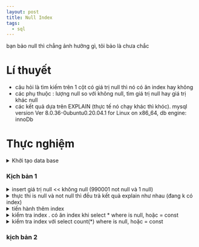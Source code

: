 ```yaml
---
layout: post
title: Null Index
tags:
  - sql
---
```


bạn bảo null thì chẳng ảnh hưởng gì, tôi bảo là chưa chắc

# Lí thuyết 

- câu hỏi là tìm kiếm trên 1 cột có giá trị null thì nó có ăn index hay không 
- các phụ thuộc : lượng null so với không null, tìm giá trị null hay giá trị khác null
- các kết quả dựa trên EXPLAIN (thực tế nó chạy khác thì khóc). mysql version Ver 8.0.36-0ubuntu0.20.04.1 for Linux on x86_64, db engine: innoDb

# Thực nghiệm 


<details>
<summary>Khởi tạo data base</summary>


```
DROP DATABASE if exists index_db; 
CREATE DATABASE index_db;
use index_db;

CREATE TABLE example_table (
    id INT PRIMARY KEY,
    name VARCHAR(50),
    age INT,
    salary DECIMAL(10,2)
);

```

</details>

### Kịch bản 1

<details>
<summary>insert giá trị null << không null (990001 not null và 1 null)  </summary>


```
INSERT INTO example_table (id, salary) VALUES(6,  null);

DELIMITER //
CREATE PROCEDURE insert_records()
BEGIN
    DECLARE i INT DEFAULT 10000;
    WHILE i <= 1000000 DO
        INSERT INTO example_table (id, salary) VALUES (i, i * 10);
        SET i = i + 1;
    END WHILE;
END //
DELIMITER ;
CALL insert_records();

select count(*) from example_table where salary is not null;
990001

select count(*) from example_table where salary is  null;
1

```

</details>

<details>
<summary>thực thi is null và not null thì đều trả kết quả explain như nhau (đang k có index)</summary>

```
EXPLAIN SELECT * FROM example_table WHERE salary is null;
```

| id | select_type | table          | partitions | type | possible_keys | key | key_len | ref | rows   | filtered | Extra           |
|----|-------------|----------------|------------|------|---------------|-----|---------|-----|--------|----------|-----------------|
| 1  | SIMPLE      | example_table  |            | ALL  |               |     |         |     | 988948 | 10.00    | Using where     |


</details>


<details>
<summary>tiến hành thêm index </summary>

```
ALTER TABLE example_table ADD INDEX idx_salary(salary);

# check xem đã đánh xong chưa 

SELECT * FROM information_schema.processlist;

# check các index hiện có 
show index from example_table;
```

</details>

<details>
<summary>kiểm tra index . có ăn index khi select * where is null, hoặc = const  </summary>

```
EXPLAIN SELECT * FROM example_table WHERE salary is null;
```

| id | select_type | table         | partitions | type | possible_keys | key        | key_len | ref   | rows | filtered | Extra                        |
|----|-------------|---------------|------------|------|---------------|------------|---------|-------|------|----------|-----------------------------|
| 1  | SIMPLE      | example_table |            | **ref**  | idx_salary    | **idx_salary** | 6       | **const** | 1    | 100.00   | **Using index condition**       |


```
EXPLAIN SELECT * FROM example_table WHERE salary is not null;
```
| id | select_type | table         | partitions | type | possible_keys | key        | key_len | ref   | rows | filtered | Extra                        |
|----|-------------|---------------|------------|------|---------------|------------|---------|-------|------|----------|-----------------------------|
| 1  | SIMPLE      | example_table |            | **ALL**  | idx_salary    |  |      |  | 988948   | 50.00   | **Using where**        |

```
EXPLAIN select * from example_table where salary = 101000;
```

| id | select_type | table         | partitions | type | possible_keys | key        | key_len | ref   | rows | filtered | Extra                        |
|----|-------------|---------------|------------|------|---------------|------------|---------|-------|------|----------|-----------------------------|
| 1  | SIMPLE      | example_table |            | **ref**  | idx_salary    | **idx_salary** | 6       | **const** | 1    | 100.00   |      |

</details>


<details>
<summary>kiểm tra index với select count(*) where is null, hoặc = const  </summary>


```
EXPLAIN select count(*) from example_table where salary is  null;

```

| id | select_type | table         | partitions | type | possible_keys | key        | key_len | ref   | rows | filtered | Extra                        |
|----|-------------|---------------|------------|------|---------------|------------|---------|-------|------|----------|-----------------------------|
| 1  | SIMPLE      | example_table |            | **ref**  | idx_salary    | idx_salary | 6       | **const** | 1    | 100.00   | Using where; Using index       |


```
EXPLAIN select count(*) from example_table where salary is not null;

```

| id | select_type | table         | partitions | type | possible_keys | key        | key_len | ref   | rows | filtered | Extra                        |
|----|-------------|---------------|------------|------|---------------|------------|---------|-------|------|----------|-----------------------------|
| 1  | SIMPLE      | example_table |            | **range**  | idx_salary    | idx_salary | 6       | | 494474    | 100.00   | Using where; Using index     |


```
EXPLAIN select count(*) from example_table where salary = 101000;
```

| id | select_type | table         | partitions | type | possible_keys | key        | key_len | ref   | rows | filtered | Extra                        |
|----|-------------|---------------|------------|------|---------------|------------|---------|-------|------|----------|-----------------------------|
| 1  | SIMPLE      | example_table |            | **ref**  | idx_salary    | **idx_salary** | 6       | **const** | 1    | 100.00   |   Using index   |



</details>



### kịch bản 2

















